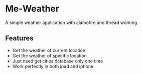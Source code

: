 # Me-Weather
A simple weather application with alamofire and thread working
## Features
- Get the weather of current location
- Get the weather of specific location
- Just need get cities database only one time
- Work perfectly in both ipad and iphone
